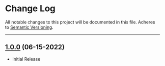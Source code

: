 # Change Log
All notable changes to this project will be documented in this file.
Adheres to [Semantic Versioning](http://semver.org/).

---

## [1.0.0](https://github.com/ngageoint/mgrs-android/releases/tag/1.0.0) (06-15-2022)

* Initial Release

